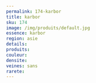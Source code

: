 ```yaml
---
permalink: 174-karbor
title: karbor 
sku: 174
image: /img/produits/default.jpg
essence: karbor 
region: asie
details: 
produits:
couleur: 
densite: 
veines: sans
rarete: 
---
```

